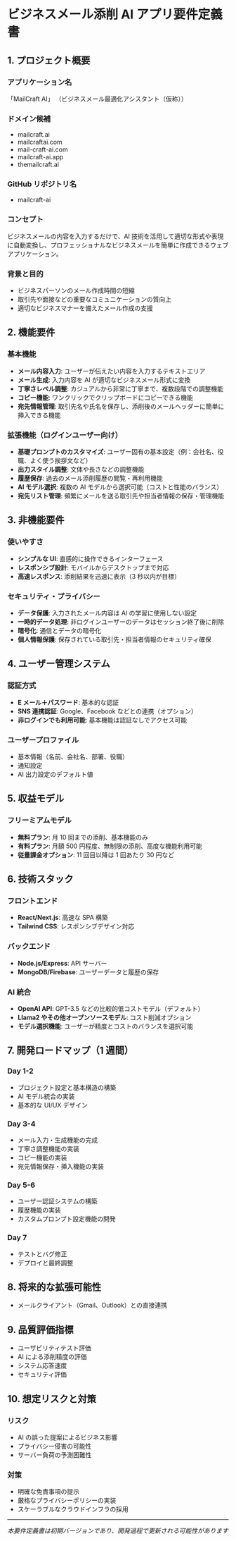 # ビジネスメール添削 AI アプリ要件定義書

## 1. プロジェクト概要

### アプリケーション名

「MailCraft AI」
（ビジネスメール最適化アシスタント（仮称））

### ドメイン候補

- mailcraft.ai
- mailcraftai.com
- mail-craft-ai.com
- mailcraft-ai.app
- themailcraft.ai

### GitHub リポジトリ名

- mailcraft-ai

### コンセプト

ビジネスメールの内容を入力するだけで、AI 技術を活用して適切な形式や表現に自動変換し、プロフェッショナルなビジネスメールを簡単に作成できるウェブアプリケーション。

### 背景と目的

- ビジネスパーソンのメール作成時間の短縮
- 取引先や面接などの重要なコミュニケーションの質向上
- 適切なビジネスマナーを備えたメール作成の支援

## 2. 機能要件

### 基本機能

- **メール内容入力**: ユーザーが伝えたい内容を入力するテキストエリア
- **メール生成**: 入力内容を AI が適切なビジネスメール形式に変換
- **丁寧さレベル調整**: カジュアルから非常に丁寧まで、複数段階での調整機能
- **コピー機能**: ワンクリックでクリップボードにコピーできる機能
- **宛先情報管理**: 取引先名や氏名を保存し、添削後のメールヘッダーに簡単に挿入できる機能

### 拡張機能（ログインユーザー向け）

- **基礎プロンプトのカスタマイズ**: ユーザー固有の基本設定（例：会社名、役職、よく使う挨拶文など）
- **出力スタイル調整**: 文体や長さなどの調整機能
- **履歴保存**: 過去のメール添削履歴の閲覧・再利用機能
- **AI モデル選択**: 複数の AI モデルから選択可能（コストと性能のバランス）
- **宛先リスト管理**: 頻繁にメールを送る取引先や担当者情報の保存・管理機能

## 3. 非機能要件

### 使いやすさ

- **シンプルな UI**: 直感的に操作できるインターフェース
- **レスポンシブ設計**: モバイルからデスクトップまで対応
- **高速レスポンス**: 添削結果を迅速に表示（3 秒以内が目標）

### セキュリティ・プライバシー

- **データ保護**: 入力されたメール内容は AI の学習に使用しない設定
- **一時的データ処理**: 非ログインユーザーのデータはセッション終了後に削除
- **暗号化**: 通信とデータの暗号化
- **個人情報保護**: 保存されている取引先・担当者情報のセキュリティ確保

## 4. ユーザー管理システム

### 認証方式

- **E メール＋パスワード**: 基本的な認証
- **SNS 連携認証**: Google、Facebook などとの連携（オプション）
- **非ログインでも利用可能**: 基本機能は認証なしでアクセス可能

### ユーザープロファイル

- 基本情報（名前、会社名、部署、役職）
- 通知設定
- AI 出力設定のデフォルト値

## 5. 収益モデル

### フリーミアムモデル

- **無料プラン**: 月 10 回までの添削、基本機能のみ
- **有料プラン**: 月額 500 円程度、無制限の添削、高度な機能利用可能
- **従量課金オプション**: 11 回目以降は 1 回あたり 30 円など

## 6. 技術スタック

### フロントエンド

- **React/Next.js**: 高速な SPA 構築
- **Tailwind CSS**: レスポンシブデザイン対応

### バックエンド

- **Node.js/Express**: API サーバー
- **MongoDB/Firebase**: ユーザーデータと履歴の保存

### AI 統合

- **OpenAI API**: GPT-3.5 などの比較的低コストモデル（デフォルト）
- **Llama2 やその他オープンソースモデル**: コスト削減オプション
- **モデル選択機能**: ユーザーが精度とコストのバランスを選択可能

## 7. 開発ロードマップ（1 週間）

### Day 1-2

- プロジェクト設定と基本構造の構築
- AI モデル統合の実装
- 基本的な UI/UX デザイン

### Day 3-4

- メール入力・生成機能の完成
- 丁寧さ調整機能の実装
- コピー機能の実装
- 宛先情報保存・挿入機能の実装

### Day 5-6

- ユーザー認証システムの構築
- 履歴機能の実装
- カスタムプロンプト設定機能の開発

### Day 7

- テストとバグ修正
- デプロイと最終調整

## 8. 将来的な拡張可能性

- メールクライアント（Gmail、Outlook）との直接連携

## 9. 品質評価指標

- ユーザビリティテスト評価
- AI による添削精度の評価
- システム応答速度
- セキュリティ評価

## 10. 想定リスクと対策

### リスク

- AI の誤った提案によるビジネス影響
- プライバシー侵害の可能性
- サーバー負荷の予測困難性

### 対策

- 明確な免責事項の提示
- 厳格なプライバシーポリシーの実装
- スケーラブルなクラウドインフラの採用

---

_本要件定義書は初期バージョンであり、開発過程で更新される可能性があります_
